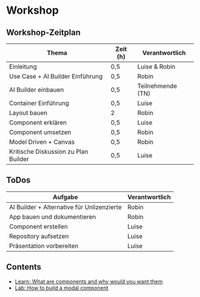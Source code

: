 # Workshop

## Workshop-Zeitplan

| Thema                                   | Zeit (h) | Verantwortlich     |
|----------------------------------------|----------|---------------------|
| Einleitung                              | 0,5      | Luise & Robin       |
| Use Case + AI Builder Einführung        | 0,5      | Robin               |
| AI Builder einbauen                     | 0,5      | Teilnehmende (TN)   |
| Container Einführung                    | 0,5      | Luise               |
| Layout bauen                            | 2        | Robin               |
| Component erklären                      | 0,5      | Luise               |
| Component umsetzen                      | 0,5      | Robin               |
| Model Driven + Canvas                   | 0,5      | Robin               |
| Kritische Diskussion zu Plan Builder    | 0,5      | Luise               |

 
## ToDos

| Aufgabe                                      | Verantwortlich |
|---------------------------------------------|----------------|
| AI Builder + Alternative für Unlizenzierte  | Robin          |
| App bauen und dokumentieren                 | Robin          |
| Component erstellen                         | Luise          |
| Repository aufsetzen                        | Luise          |
| Präsentation vorbereiten                    | Luise          |

## Contents

* [Learn: What are components and why would you want them](learn-1-what-are-components.md)
* [Lab: How to build a modal component](lab-1-build-a-modal-component.md)

